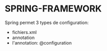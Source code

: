 # SPRING-FRAMEWORK

Spring permet 3 types de configuration:
* fichiers.xml
* annotation
* l'annotation: @configuration
